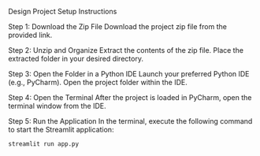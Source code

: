 Design Project Setup Instructions

Step 1: Download the Zip File
    Download the project zip file from the provided link.


Step 2: Unzip and Organize
    Extract the contents of the zip file.
    Place the extracted folder in your desired directory.
    

Step 3: Open the Folder in a Python IDE
     Launch your preferred Python IDE (e.g., PyCharm).
     Open the project folder within the IDE.
     

Step 4: Open the Terminal
    After the project is loaded in PyCharm, open the terminal window from the IDE.
    

Step 5: Run the Application
    In the terminal, execute the following command to start the Streamlit application:

    streamlit run app.py
